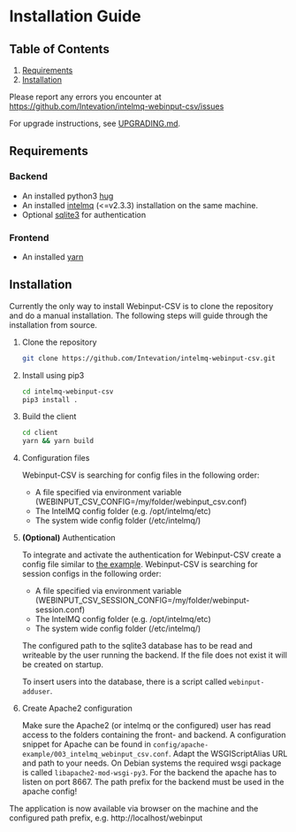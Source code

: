 # Installation Guide

## Table of Contents

1. [Requirements](#requirements)
1. [Installation](#installation)

Please report any errors you encounter at https://github.com/Intevation/intelmq-webinput-csv/issues

For upgrade instructions, see [UPGRADING.md](UPGRADING.md).

## Requirements

### Backend
* An installed python3 [hug](https://www.hug.rest/)
* An installed [intelmq](https://intelmq.org) (<=v2.3.3) installation on the
  same machine.
* Optional [sqlite3](https://www.sqlite.org/) for authentication

### Frontend
* An installed [yarn](https://yarnpkg.com)

## Installation

Currently the only way to install Webinput-CSV is to clone the repository and
do a manual installation.
The following steps will guide through the installation from source.

1. Clone the repository

   ```bash
   git clone https://github.com/Intevation/intelmq-webinput-csv.git
   ```

1. Install using pip3

   ```bash
   cd intelmq-webinput-csv
   pip3 install .
   ```

1. Build the client

   ```bash
   cd client
   yarn && yarn build
   ```

1. Configuration files

   Webinput-CSV is searching for config files in the following order:
    * A file specified via environment variable
      (WEBINPUT_CSV_CONFIG=/my/folder/webinput_csv.conf)
    * The IntelMQ config folder (e.g. /opt/intelmq/etc)
    * The system wide config folder (/etc/intelmq/)

1. **(Optional)** Authentication

   To integrate and activate the authentication for Webinput-CSV create a
   config file similar to
   [the example](../config/backend/webinput-session.conf).
   Webinput-CSV is searching for session configs in the following order:

    * A file specified via environment variable
      (WEBINPUT_CSV_SESSION_CONFIG=/my/folder/webinput-session.conf)
    * The IntelMQ config folder (e.g. /opt/intelmq/etc)
    * The system wide config folder (/etc/intelmq/)

   The configured path to the sqlite3 database has to be read and writeable
   by the user running the backend. If the file does not exist it will be created on startup.

   To insert users into the database, there is a script called ```webinput-adduser```.

1. Create Apache2 configuration

   Make sure the Apache2 (or intelmq or the configured) user has read access
   to the folders containing the front- and backend.
   A configuration snippet for Apache can be found in
   `config/apache-example/003_intelmq_webinput_csv.conf`. Adapt the WSGIScriptAlias
   URL and path to your needs. On Debian systems the required wsgi package is
   called `libapache2-mod-wsgi-py3`. For the backend the apache has to listen
   on port 8667. The path prefix for the backend must be used in the apache config!

The application is now available via browser on the machine and the configured
path prefix, e.g. http://localhost/webinput
